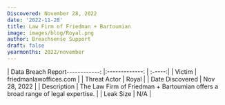 ```yaml
---
Discovered: November 28, 2022
date: '2022-11-28'
title: Law Firm of Friedman + Bartoumian
image: images/blog/Royal.png
author: Breachsense Support
draft: false
yearmonths: 2022/november
---
```


| Data Breach Report------------:     |:-------------:    | :-----:|
| Victim      | friedmanlawoffices.com      | 
| Threat Actor      | Royal      | 
| Date Discovered      | Nov 28, 2022      | 
| Description      | The Law Firm of Friedman + Bartoumian offers a broad range of legal expertise.      | 
| Leak Size      | N/A      | 

